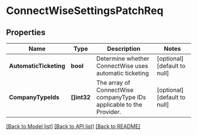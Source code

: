 # ConnectWiseSettingsPatchReq

## Properties
Name | Type | Description | Notes
------------ | ------------- | ------------- | -------------
**AutomaticTicketing** | **bool** | Determine whether ConnectWise uses automatic ticketing | [optional] [default to null]
**CompanyTypeIds** | **[]int32** | The array of ConnectWise companyType IDs applicable to the Provider. | [optional] [default to null]

[[Back to Model list]](../README.md#documentation-for-models) [[Back to API list]](../README.md#documentation-for-api-endpoints) [[Back to README]](../README.md)

